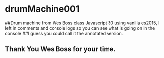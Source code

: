 # drumMachine001
##Drum machine from Wes Boss class Javascript 30 using vanilla es2015, I left in comments and console logs so you can see what is going on in the console
##I guess you could call it the annotated version.
## Thank You Wes Boss for your time.
